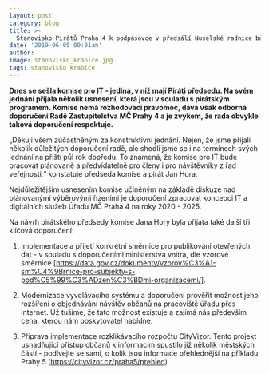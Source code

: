```yaml
---
layout: post
category: blog
title: >-  
  Stanovisko Pirátů Praha 4 k podpásovce v předsálí Nuselské radnice během zasedání nového zastupitelstva
date: '2019-06-05 00:01am'
author: 
image: stanovisko_krabice.jpg
tags: stanovisko krabice
---
```


<b>Dnes se sešla komise pro IT - jediná, v níž mají Piráti předsedu. Na svém jednání přijala několik usnesení, která jsou v souladu s pirátským programem. Komise nemá rozhodovací pravomoc, dává však odborná doporučení Radě Zastupitelstva MČ Prahy 4 a je zvykem, že rada obvykle taková doporučení respektuje.</b>

„Děkuji všem zúčastněným za konstruktivní jednání. Nejen, že jsme přijali několik důležitých doporučení radě, ale shodli jsme se i na termínech svých jednání na příští půl rok dopředu. To znamená, že komise pro IT bude pracovat plánovaně a předvídatelně pro členy i pro návštěvníky z řad veřejnosti,“ konstatuje předseda komise a pirát Jan Hora.
 
Nejdůležitějším usnesením komise učiněným na základě diskuze nad plánovanými výběrovými řízeními je doporučení zpracovat koncepci IT a digitálních služeb Úřadu MČ Praha 4 na roky 2020 - 2025.
 
Na návrh pirátského předsedy komise Jana Hory byla přijata také další tři klíčová doporučení:
1. Implementace a přijetí konkrétní směrnice pro publikování otevřených dat - v souladu s doporučeními ministerstva vnitra, dle vzorové směrnice [https://data.gov.cz/dokumenty/vzorov%C3%A1-sm%C4%9Brnice-pro-subjekty-s-pod%C5%99%C3%ADzen%C3%BDmi-organizacemi/].

2. Modernizace vyvolávacího systému a doporučení prověřit možnost jeho rozšíření o objednávání návštěv občanů na pracoviště úřadu přes internet. Už tušíme, že tato možnost existuje a zajímá nás především cena, kterou nám poskytovatel nabídne.

3. Příprava implementace rozklikávacího rozpočtu CityVizor. Tento projekt usnadňující přístup občanů k informacím spustilo již několik městských částí - podívejte se sami, o kolik jsou informace přehlednější na příkladu Prahy 5 (https://cityvizor.cz/praha5/prehled).
